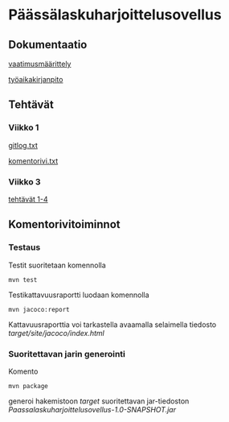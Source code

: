 # Päässälaskuharjoittelusovellus
## Dokumentaatio
[vaatimusmäärittely](https://github.com/vilsuo/ot-harjoitustyo/blob/master/dokumentointi/vaatimusmaarittely.md)

[työaikakirjanpito](https://github.com/vilsuo/ot-harjoitustyo/blob/master/tyoaikakirjanpito.md)
## Tehtävät
### Viikko 1
[gitlog.txt](https://github.com/vilsuo/ot-harjoitustyo/blob/master/laskarit/viikko1/gitlog.txt)

[komentorivi.txt](https://github.com/vilsuo/ot-harjoitustyo/blob/master/laskarit/viikko1/komentorivi.txt)
### Viikko 3
[tehtävät 1-4](https://github.com/vilsuo/ot-harjoitustyo/tree/master/laskarit/viikko3)

## Komentorivitoiminnot
### Testaus
Testit suoritetaan komennolla
```
mvn test
```

Testikattavuusraportti luodaan komennolla
```
mvn jacoco:report
```
Kattavuusraporttia voi tarkastella avaamalla selaimella tiedosto *target/site/jacoco/index.html*

### Suoritettavan jarin generointi
Komento
```
mvn package
```
generoi hakemistoon *target* suoritettavan jar-tiedoston *Paassalaskuharjoittelusovellus-1.0-SNAPSHOT.jar*


